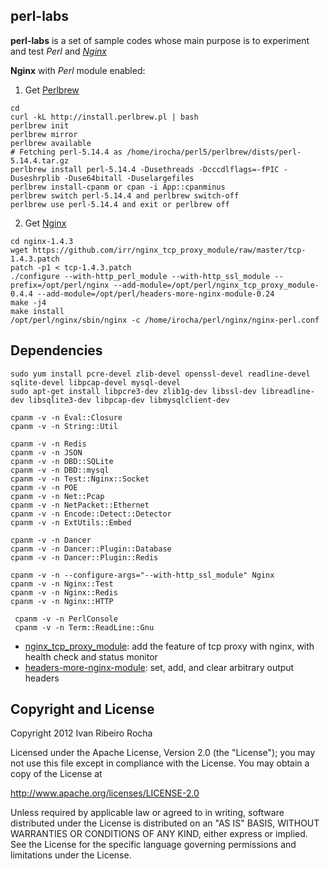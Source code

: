 perl-labs
-----------

**perl-labs**  is a set of sample codes whose main purpose is to experiment and test *Perl* and *[Nginx]*

**Nginx** with *Perl* module enabled:

 1. Get [Perlbrew]
```shell
cd
curl -kL http://install.perlbrew.pl | bash
perlbrew init
perlbrew mirror
perlbrew available
# Fetching perl-5.14.4 as /home/irocha/perl5/perlbrew/dists/perl-5.14.4.tar.gz
perlbrew install perl-5.14.4 -Dusethreads -Dcccdlflags=-fPIC -Duseshrplib -Duse64bitall -Duselargefiles
perlbrew install-cpanm or cpan -i App::cpanminus
perlbrew switch perl-5.14.4 and perlbrew switch-off
perlbrew use perl-5.14.4 and exit or perlbrew off
```

 2. Get [Nginx]
```shell
cd nginx-1.4.3
wget https://github.com/irr/nginx_tcp_proxy_module/raw/master/tcp-1.4.3.patch
patch -p1 < tcp-1.4.3.patch
./configure --with-http_perl_module --with-http_ssl_module --prefix=/opt/perl/nginx --add-module=/opt/perl/nginx_tcp_proxy_module-0.4.4 --add-module=/opt/perl/headers-more-nginx-module-0.24
make -j4
make install
/opt/perl/nginx/sbin/nginx -c /home/irocha/perl/nginx/nginx-perl.conf
```

Dependencies
-----------

```shell
sudo yum install pcre-devel zlib-devel openssl-devel readline-devel sqlite-devel libpcap-devel mysql-devel
sudo apt-get install libpcre3-dev zlib1g-dev libssl-dev libreadline-dev libsqlite3-dev libpcap-dev libmysqlclient-dev
```

```shell
cpanm -v -n Eval::Closure
cpanm -v -n String::Util
```

```shell
cpanm -v -n Redis
cpanm -v -n JSON
cpanm -v -n DBD::SQLite
cpanm -v -n DBD::mysql
cpanm -v -n Test::Nginx::Socket
cpanm -v -n POE
cpanm -v -n Net::Pcap
cpanm -v -n NetPacket::Ethernet
cpanm -v -n Encode::Detect::Detector
cpanm -v -n ExtUtils::Embed
```

```shell
cpanm -v -n Dancer
cpanm -v -n Dancer::Plugin::Database
cpanm -v -n Dancer::Plugin::Redis
```

```shell
cpanm -v -n --configure-args="--with-http_ssl_module" Nginx
cpanm -v -n Nginx::Test
cpanm -v -n Nginx::Redis
cpanm -v -n Nginx::HTTP
```

```shell
 cpanm -v -n PerlConsole
 cpanm -v -n Term::ReadLine::Gnu
```

* [nginx_tcp_proxy_module]: add the feature of tcp proxy with nginx, with health check and status monitor
* [headers-more-nginx-module]: set, add, and clear arbitrary output headers

Copyright and License
-----------
Copyright 2012 Ivan Ribeiro Rocha

Licensed under the Apache License, Version 2.0 (the "License");
you may not use this file except in compliance with the License.
You may obtain a copy of the License at

   http://www.apache.org/licenses/LICENSE-2.0

Unless required by applicable law or agreed to in writing, software
distributed under the License is distributed on an "AS IS" BASIS,
WITHOUT WARRANTIES OR CONDITIONS OF ANY KIND, either express or implied.
See the License for the specific language governing permissions and
limitations under the License.

[Nginx]: http://wiki.nginx.org/
[Perlbrew]: http://perlbrew.pl/
[nginx_tcp_proxy_module]: https://github.com/irr/nginx_tcp_proxy_module
[headers-more-nginx-module]: https://github.com/agentzh/headers-more-nginx-module